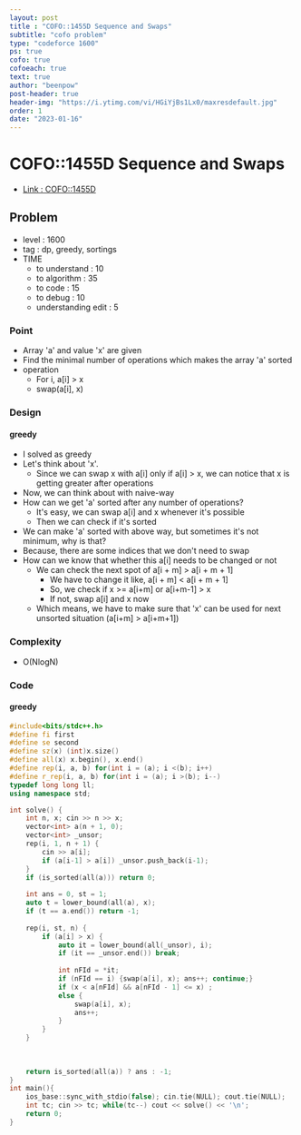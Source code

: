 ```yaml
---
layout: post
title : "COFO::1455D Sequence and Swaps"
subtitle: "cofo problem"
type: "codeforce 1600"
ps: true
cofo: true
cofoeach: true
text: true
author: "beenpow"
post-header: true
header-img: "https://i.ytimg.com/vi/HGiYjBs1Lx0/maxresdefault.jpg"
order: 1
date: "2023-01-16"
---
```

# COFO::1455D Sequence and Swaps
- [Link : COFO::1455D](https://codeforces.com/problemset/problem/1455/D)


## Problem 

- level : 1600
- tag : dp, greedy, sortings
- TIME
  - to understand    : 10
  - to algorithm     : 35
  - to code          : 15
  - to debug         : 10
  - understanding edit : 5

### Point
- Array 'a' and value 'x' are given
- Find the minimal number of operations which makes the array 'a' sorted
- operation
  - For i, a[i] > x
  - swap(a[i], x)

### Design

#### greedy
- I solved as greedy
- Let's think about 'x'.
  - Since we can swap x with a[i] only if a[i] > x, we can notice that x is getting greater after operations
- Now, we can think about with naive-way
- How can we get 'a' sorted after any number of operations?
  - It's easy, we can swap a[i] and x whenever it's possible
  - Then we can check if it's sorted
- We can make 'a' sorted with above way, but sometimes it's not minimum, why is that?
- Because, there are some indices that we don't need to swap
- How can we know that whether this a[i] needs to be changed or not
  - We can check the next spot of a[i + m] > a[i + m + 1]
    - We have to change it like, a[i + m] < a[i + m + 1]
    - So, we check if x >= a[i+m] or a[i+m-1] > x
    - If not, swap a[i] and x now
  - Which means, we have to make sure that 'x' can be used for next unsorted situation (a[i+m] > a[i+m+1])

### Complexity
- O(NlogN)

### Code

#### greedy

```cpp
#include<bits/stdc++.h>
#define fi first
#define se second
#define sz(x) (int)x.size()
#define all(x) x.begin(), x.end()
#define rep(i, a, b) for(int i = (a); i <(b); i++)
#define r_rep(i, a, b) for(int i = (a); i >(b); i--)
typedef long long ll;
using namespace std;

int solve() {
    int n, x; cin >> n >> x;
    vector<int> a(n + 1, 0);
    vector<int> _unsor;
    rep(i, 1, n + 1) {
        cin >> a[i];
        if (a[i-1] > a[i]) _unsor.push_back(i-1);
    }
    if (is_sorted(all(a))) return 0;
    
    int ans = 0, st = 1;
    auto t = lower_bound(all(a), x);
    if (t == a.end()) return -1;
    
    rep(i, st, n) {
        if (a[i] > x) {
            auto it = lower_bound(all(_unsor), i);
            if (it == _unsor.end()) break;
            
            int nFId = *it;
            if (nFId == i) {swap(a[i], x); ans++; continue;}
            if (x < a[nFId] && a[nFId - 1] <= x) ;
            else {
                swap(a[i], x);
                ans++;
            }
        }
    }
    
    
    
    return is_sorted(all(a)) ? ans : -1;
}
int main(){
    ios_base::sync_with_stdio(false); cin.tie(NULL); cout.tie(NULL);
    int tc; cin >> tc; while(tc--) cout << solve() << '\n';
    return 0;
}
```
